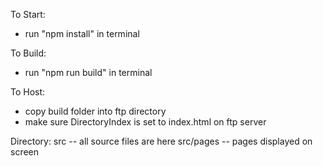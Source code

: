 To Start:
- run "npm install" in terminal

To Build:
- run "npm run build" in terminal

To Host:
- copy build folder into ftp directory
- make sure DirectoryIndex is set to index.html on ftp server


Directory:
src -- all source files are here
src/pages -- pages displayed on screen
